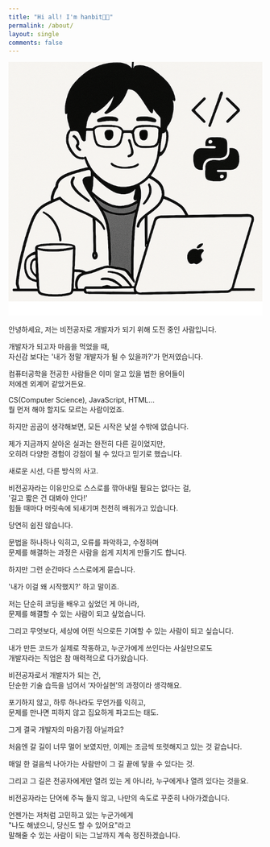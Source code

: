 ```yaml
---
title: "Hi all! I'm hanbit👋🏻"
permalink: /about/
layout: single
comments: false
---
```

<div>
    <img src="/assets/images/about_me.png" alt="about_me" min-width="700px">
</div>

<p>
안녕하세요, 저는 비전공자로 개발자가 되기 위해 도전 중인 사람입니다.<br>

개발자가 되고자 마음을 먹었을 때,<br>
자신감 보다는 '내가 정말 개발자가 될 수 있을까?'가 먼저였습니다.<br>

컴퓨터공학을 전공한 사람들은 이미 알고 있을 법한 용어들이<br>
저에겐 외계어 같았거든요.<br>

CS(Computer Science), JavaScript, HTML…<br>
뭘 먼저 해야 할지도 모르는 사람이었죠.
</p>

<p>
하지만 곰곰이 생각해보면, 모든 시작은 낯설 수밖에 없습니다.<br>

제가 지금까지 살아온 실과는 완전히 다른 길이었지만,<br>
오히려 다양한 경험이 강점이 될 수 있다고 믿기로 했습니다.<br>

새로운 시선, 다른 방식의 사고.<br>

비전공자라는 이유만으로 스스로를 깎아내릴 필요는 없다는 걸,<br>
'길고 짧은 건 대봐야 안다!'<br>
힘들 때마다 머릿속에 되새기며 천천히 배워가고 있습니다.
</p>

<p>
당연히 쉽진 않습니다.<br>

문법을 하나하나 익히고, 오류를 파악하고, 수정하며<br>
문제를 해결하는 과정은 사람을 쉽게 지치게 만들기도 합니다.<br>

하지만 그런 순간마다 스스로에게 묻습니다.<br>

'내가 이걸 왜 시작했지?' 하고 말이죠.<br>

저는 단순히 코딩을 배우고 싶었던 게 아니라,<br>
문제를 해결할 수 있는 사람이 되고 싶었습니다.<br>

그리고 무엇보다, 세상에 어떤 식으로든 기여할 수 있는 사람이 되고 싶습니다.
</p>

<p>
내가 만든 코드가 실제로 작동하고, 누군가에게 쓰인다는 사실만으로도<br>
개발자라는 직업은 참 매력적으로 다가왔습니다.<br>

비전공자로서 개발자가 되는 건,<br>
단순한 기술 습득을 넘어서 ‘자아실현’의 과정이라 생각해요.<br>

포기하지 않고, 하루 하나라도 무언가를 익히고,<br>
문제를 만나면 피하지 않고 집요하게 파고드는 태도.<br>

그게 결국 개발자의 마음가짐 아닐까요?
</p>

<p>
처음엔 갈 길이 너무 멀어 보였지만, 이제는 조금씩 또렷해지고 있는 것 같습니다.<br>

매일 한 걸음씩 나아가는 사람만이 그 길 끝에 닿을 수 있다는 것.<br>

그리고 그 길은 전공자에게만 열려 있는 게 아니라, 누구에게나 열려 있다는 것을요.<br>
</p>

<p>
비전공자라는 단어에 주눅 들지 않고, 나만의 속도로 꾸준히 나아가겠습니다.<br>

언젠가는 저처럼 고민하고 있는 누군가에게<br>
"나도 해냈으니, 당신도 할 수 있어요"라고<br>
말해줄 수 있는 사람이 되는 그날까지 계속 정진하겠습니다.
</p>